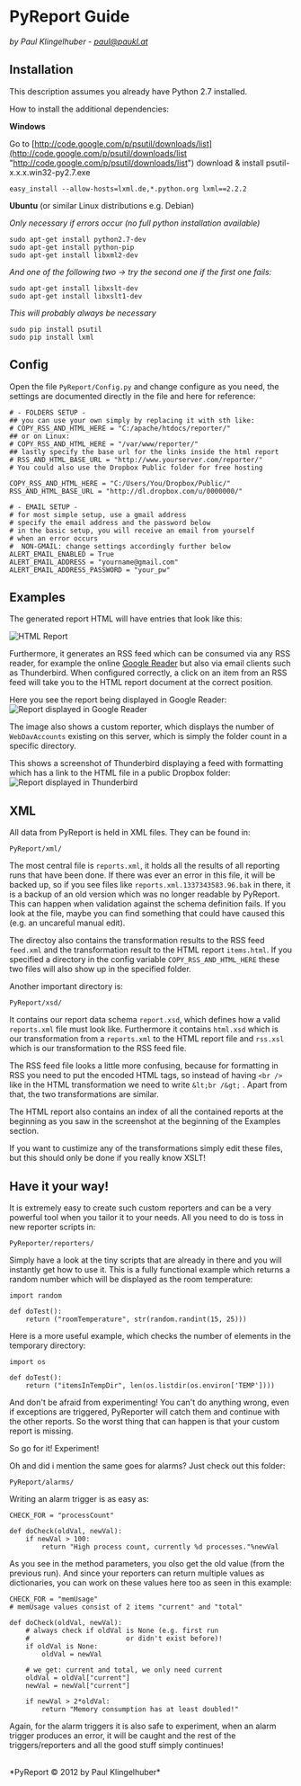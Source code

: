 PyReport Guide
==============

*by Paul Klingelhuber - [paul@paukl.at](mailto:paul@paukl.at)*


Installation
------------

This description assumes you already have Python 2.7 installed.

How to install the additional dependencies:

**Windows**

Go to [http://code.google.com/p/psutil/downloads/list](http://code.google.com/p/psutil/downloads/list "http://code.google.com/p/psutil/downloads/list")
download & install psutil-x.x.x.win32-py2.7.exe

	easy_install --allow-hosts=lxml.de,*.python.org lxml==2.2.2



**Ubuntu** (or similar Linux distributions e.g. Debian)

*Only necessary if errors occur (no full python installation available)*

	sudo apt-get install python2.7-dev
	sudo apt-get install python-pip
	sudo apt-get install libxml2-dev

*And one of the following two -> try the second one if the first one fails:*

	sudo apt-get install libxslt-dev
	sudo apt-get install libxslt1-dev

*This will probably always be necessary*

	sudo pip install psutil
	sudo pip install lxml


Config
------

Open the file `PyReport/Config.py` and change configure as you need, the settings are documented directly in the file and here for reference:

	# - FOLDERS SETUP - 
	## you can use your own simply by replacing it with sth like:
	# COPY_RSS_AND_HTML_HERE = "C:/apache/htdocs/reporter/"
	## or on Linux:
	# COPY_RSS_AND_HTML_HERE = "/var/www/reporter/"
	## lastly specify the base url for the links inside the html report
	# RSS_AND_HTML_BASE_URL = "http://www.yourserver.com/reporter/"
	# You could also use the Dropbox Public folder for free hosting
	
	COPY_RSS_AND_HTML_HERE = "C:/Users/You/Dropbox/Public/"
	RSS_AND_HTML_BASE_URL = "http://dl.dropbox.com/u/0000000/"

	# - EMAIL SETUP - 
	# for most simple setup, use a gmail address
	# specify the email address and the password below
	# in the basic setup, you will receive an email from yourself
	# when an error occurs
	#  NON-GMAIL: change settings accordingly further below
	ALERT_EMAIL_ENABLED = True
	ALERT_EMAIL_ADDRESS = "yourname@gmail.com"
	ALERT_EMAIL_ADDRESS_PASSWORD = "your_pw"
	

Examples
--------

The generated report HTML will have entries that look like this:

![HTML Report](http://dl.dropbox.com/u/1526874/PyReport/site/html.png)

Furthermore, it generates an RSS feed which can be consumed via any RSS reader, for example the online [Google Reader](http://www.google.at/reader "Google Reader") but also via email clients such as Thunderbird.
When configured correctly, a click on an item from an RSS feed will take you to the HTML report document at the correct position.

Here you see the report being displayed in Google Reader:<br/>
![Report displayed in Google Reader](http://dl.dropbox.com/u/1526874/PyReport/site/reader.png)

The image also shows a custom reporter, which displays the number of `WebDavAccounts` existing on this server, which is simply the folder count in a specific directory.

This shows a screenshot of Thunderbird displaying a feed with formatting which has a link to the HTML file in a public Dropbox folder:<br/>
![Report displayed in Thunderbird](http://dl.dropbox.com/u/1526874/PyReport/site/thunderbird.png)

XML
---

All data from PyReport is held in XML files. They can be found in:

	PyReport/xml/

The most central file is `reports.xml`, it holds all the results of all reporting runs that have been done.
If there was ever an error in this file, it will be backed up, so if you see files like `reports.xml.1337343583.96.bak` in there, it is a backup of an old version which was no longer readable by PyReport. This can happen when validation against the schema definition fails.
If you look at the file, maybe you can find something that could have caused this (e.g. an uncareful manual edit).

The directoy also contains the transformation results to the RSS feed `feed.xml` and the transformation result to the HTML report `items.html`.
If you specified a directory in the config variable `COPY_RSS_AND_HTML_HERE` these two files will also show up in the specified folder.

Another important directory is:

	PyReport/xsd/

It contains our report data schema `report.xsd`, which defines how a valid `reports.xml` file must look like. Furthermore it contains `html.xsd` which is our transformation from a `reports.xml` to the HTML report file and `rss.xsl` which is our transformation to the RSS feed file.

The RSS feed file looks a little more confusing, because for formatting in RSS you need to put the encoded HTML tags, so instead of having `<br />` like in the HTML transformation we need to write `&lt;br /&gt;` .
Apart from that, the two transformations are similar.

The HTML report also contains an index of all the contained reports at the beginning as you saw in the screenshot at the beginning of the Examples section.

If you want to custimize any of the transformations simply edit these files, but this should only be done if you really know XSLT!



Have it your way!
-----------------

It is extremely easy to create such custom reporters and can be a very powerful tool when you tailor it to your needs.
All you need to do is toss in new reporter scripts in:

	PyReporter/reporters/

Simply have a look at the tiny scripts that are already in there and you will instantly get how to use it.
This is a fully functional example which returns a random number which will be displayed as the room temperature:

	import random
	
	def doTest():
	    return ("roomTemperature", str(random.randint(15, 25)))

Here is a more useful example, which checks the number of elements in the temporary directory:

	import os
	
	def doTest():
	    return ("itemsInTempDir", len(os.listdir(os.environ['TEMP'])))

And don't be afraid from experimenting! You can't do anything wrong, even if exceptions are triggered, PyReporter will catch them and continue with the other reports. So the worst thing that can happen is that your custom report is missing.

So go for it! Experiment!

Oh and did i mention the same goes for alarms? Just check out this folder:

	PyReport/alarms/

Writing an alarm trigger is as easy as:

	CHECK_FOR = "processCount"
	
	def doCheck(oldVal, newVal):   
	    if newVal > 100:
	        return "High process count, currently %d processes."%newVal

As you see in the method parameters, you olso get the old value (from the previous run). And since your reporters can return multiple values as dictionaries, you can work on these values here too as seen in this example:

	CHECK_FOR = "memUsage"
	# memUsage values consist of 2 items "current" and "total"
	
	def doCheck(oldVal, newVal):
	    # always check if oldVal is None (e.g. first run
		#                        or didn't exist before)!
	    if oldVal is None:
	        oldVal = newVal
	    
	    # we get: current and total, we only need current
	    oldVal = oldVal["current"]
	    newVal = newVal["current"]
	    
	    if newVal > 2*oldVal:
	        return "Memory consumption has at least doubled!"

Again, for the alarm triggers it is also safe to experiment, when an alarm trigger produces an error, it will be caught and the rest of the triggers/reporters and all the good stuff simply continues!

<br />
*PyReport &#169; 2012 by Paul Klingelhuber*